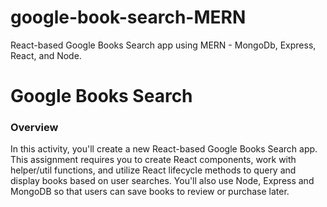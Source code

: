 # google-book-search-MERN
React-based Google Books Search app using MERN - MongoDb, Express, React, and Node.
# Google Books Search

### Overview

In this activity, you'll create a new React-based Google Books Search app. This assignment requires you to create React components, work with helper/util functions, and utilize React lifecycle methods to query and display books based on user searches. You'll also use Node, Express and MongoDB so that users can save books to review or purchase later.

